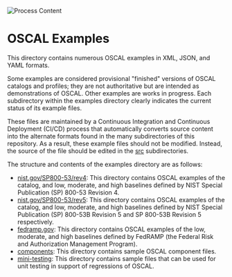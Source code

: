 ![Process Content](https://github.com/usnistgov/oscal-content/workflows/Process%20Content/badge.svg?branch=master)

# OSCAL Examples

This directory contains numerous OSCAL examples in XML, JSON, and YAML formats.

Some examples are considered provisional "finished" versions of OSCAL catalogs and profiles; they are not authoritative but are intended as demonstrations of OSCAL. Other examples are works in progress. Each subdirectory within the examples directory clearly indicates the current status of its example files.

These files are maintained by a Continuous Integration and Continuous Deployment (CI/CD) process that automatically converts source content into the alternate formats found in the many subdirectories of this repository. As a result, these example files should not be modified. Instead, the source of the file should be edited in the [src](src) subdirectories.

The structure and contents of the examples directory are as follows:

 * [nist.gov/SP800-53/rev4](nist.gov/SP800-53/rev4): This directory contains OSCAL examples of the catalog, and low, moderate, and high baselines defined by NIST Special Publication (SP) 800-53 Revision 4.
 * [nist.gov/SP800-53/rev5](nist.gov/SP800-53/rev5): This directory contains OSCAL examples of the catalog, and low, moderate, and high baselines defined by NIST Special Publication (SP) 800-53B Revision 5 and SP 800-53B Revision 5 respectively.
 * [fedramp.gov](fedramp.gov): This directory contains OSCAL examples of the low, moderate, and high baselines defined by FedRAMP (the Federal Risk and Authorization Management Program).
 * [components](components): This directory contains sample OSCAL component files.
 * [mini-testing](mini-testing): This directory contains sample files that can be used for unit testing in support of regressions of OSCAL.
 
